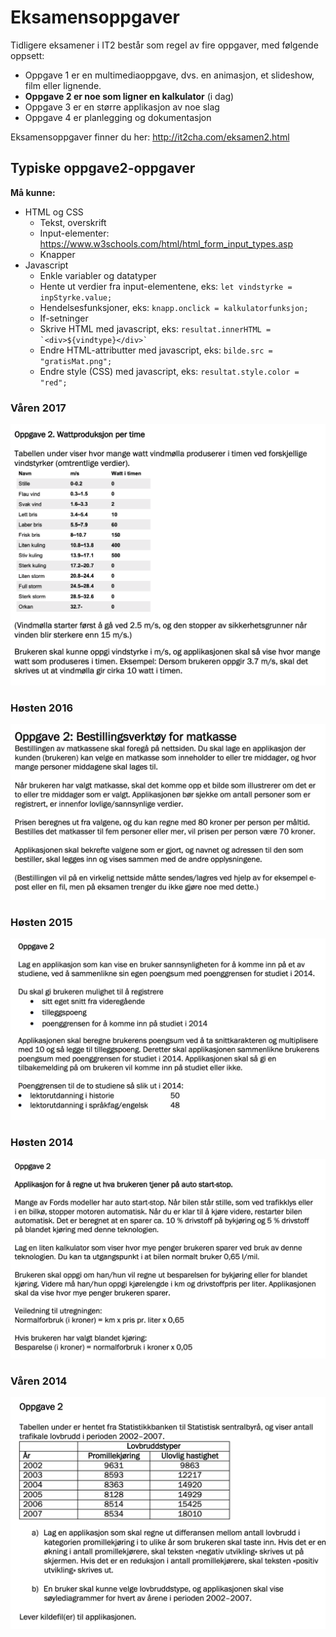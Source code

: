 # Eksamensoppgaver

Tidligere eksamener i IT2 består som regel av fire oppgaver, med følgende oppsett:

- Oppgave 1 er en multimediaoppgave, dvs. en animasjon, et slideshow, film eller lignende. 
- **Oppgave 2 er noe som ligner en kalkulator** (i dag)
- Oppgave 3 er en større applikasjon av noe slag
- Oppgave 4 er planlegging og dokumentasjon



Eksamensoppgaver finner du her: <http://it2cha.com/eksamen2.html>



## Typiske oppgave2-oppgaver

**Må kunne:**

- HTML og CSS
  - Tekst, overskrift
  - Input-elementer: <https://www.w3schools.com/html/html_form_input_types.asp>
  - Knapper
- Javascript
  - Enkle variabler og datatyper
  - Hente ut verdier fra input-elementene, eks: `let vindstyrke = inpStyrke.value;`
  - Hendelsesfunksjoner, eks: `knapp.onclick = kalkulatorfunksjon;`
  - If-setninger
  - Skrive HTML med javascript, eks: ```resultat.innerHTML = `<div>${vindtype}</div>` ```
  - Endre HTML-attributter med javascript, eks: `bilde.src = "gratisMat.png";`
  - Endre style (CSS) med javascript, eks: `resultat.style.color = "red";`



### Våren 2017

![v17_2](./v17_2.png)



### Høsten 2016

![h16_2](./h16_2.png)



### Høsten 2015

![h15_2](./h15_2.png)



### Høsten 2014

![h14_2](./h14_2.png)



### Våren 2014

![v14_2](./v14_2.png)